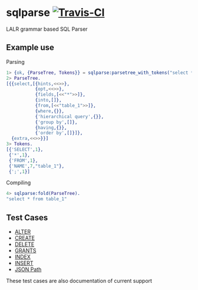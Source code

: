 sqlparse <a href="https://magnum.travis-ci.com/k2informatics/sqlparse"><img src="https://travis-ci.org/K2InformaticsGmbH/sqlparse.svg" alt="Travis-CI"></a>
========

LALR grammar based SQL Parser

Example use
-----------
Parsing
````erlang
1> {ok, {ParseTree, Tokens}} = sqlparse:parsetree_with_tokens("select * from table_1").
2> ParseTree.
[{{select,[{hints,<<>>},
           {opt,<<>>},
           {fields,[<<"*">>]},
           {into,[]},
           {from,[<<"table_1">>]},
           {where,{}},
           {'hierarchical query',{}},
           {'group by',[]},
           {having,{}},
           {'order by',[]}]},
  {extra,<<>>}}]
3> Tokens.
[{'SELECT',1},
 {'*',1},
 {'FROM',1},
 {'NAME',7,"table_1"},
 {';',1}]
````
Compiling
````erlang
4> sqlparse:fold(ParseTree).
"select * from table_1"
````

Test Cases
---
* [ALTER](https://github.com/K2InformaticsGmbH/sqlparse/blob/master/test/alter.tst)
* [CREATE](https://github.com/K2InformaticsGmbH/sqlparse/blob/master/test/create.tst)
* [DELETE](https://github.com/K2InformaticsGmbH/sqlparse/blob/master/test/delete.tst)
* [GRANTS](https://github.com/K2InformaticsGmbH/sqlparse/blob/master/test/grants.tst)
* [INDEX](https://github.com/K2InformaticsGmbH/sqlparse/blob/master/test/index.tst)
* [INSERT](https://github.com/K2InformaticsGmbH/sqlparse/blob/master/test/insert.tst)
* [JSON Path](https://github.com/K2InformaticsGmbH/sqlparse/blob/master/test/jsonpath.tst)

These test cases are also documentation of current support
